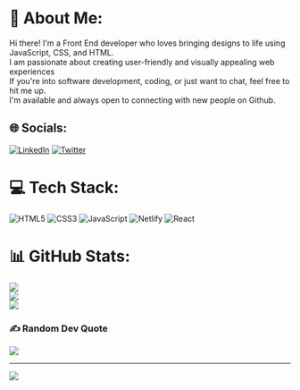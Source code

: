 # 💫 About Me:
Hi there! I'm a Front End developer who loves bringing designs to life using JavaScript, CSS, and HTML. <br>I am passionate about creating user-friendly and visually appealing web experiences<br>If you're into software development, coding, or just want to chat, feel free to hit me up. <br>I'm available and always open to connecting with new people on Github.


## 🌐 Socials:
[![LinkedIn](https://img.shields.io/badge/LinkedIn-%230077B5.svg?logo=linkedin&logoColor=white)](https://linkedin.com/in/christophercuestas) [![Twitter](https://img.shields.io/badge/Twitter-%231DA1F2.svg?logo=Twitter&logoColor=white)](https://twitter.com/satseuc9) 

# 💻 Tech Stack:
![HTML5](https://img.shields.io/badge/html5-%23E34F26.svg?style=for-the-badge&logo=html5&logoColor=white) ![CSS3](https://img.shields.io/badge/css3-%231572B6.svg?style=for-the-badge&logo=css3&logoColor=white) ![JavaScript](https://img.shields.io/badge/javascript-%23323330.svg?style=for-the-badge&logo=javascript&logoColor=%23F7DF1E) ![Netlify](https://img.shields.io/badge/netlify-%23000000.svg?style=for-the-badge&logo=netlify&logoColor=#00C7B7) ![React](https://img.shields.io/badge/react-%2320232a.svg?style=for-the-badge&logo=react&logoColor=%2361DAFB)
# 📊 GitHub Stats:
![](https://github-readme-stats.vercel.app/api?username=Satseuc9&theme=radical&hide_border=false&include_all_commits=true&count_private=false)<br/>
![](https://github-readme-streak-stats.herokuapp.com/?user=Satseuc9&theme=radical&hide_border=false)<br/>
![](https://github-readme-stats.vercel.app/api/top-langs/?username=Satseuc9&theme=radical&hide_border=false&include_all_commits=true&count_private=false&layout=compact)

### ✍️ Random Dev Quote
![](https://quotes-github-readme.vercel.app/api?type=vetical&theme=radical)

---
[![](https://visitcount.itsvg.in/api?id=Satseuc9&icon=0&color=0)](https://visitcount.itsvg.in)
